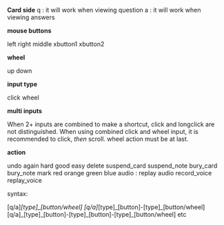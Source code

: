 **Card side**
q : it will work when viewing question
a : it will work when viewing answers

**mouse buttons**

left
right
middle
xbutton1
xbutton2

**wheel**

up
down

**input type**

click
wheel

**multi inputs**

When 2+ inputs are combined to make a shortcut, click and longclick are not distinguished.
When using combined click and wheel input, it is recommended to click, *then* scroll.
wheel action must be at last.

**action**

undo
again
hard
good
easy
delete
suspend_card
suspend_note
bury_card
bury_note
mark
red
orange
green
blue
audio : replay audio
record_voice
replay_voice


syntax:

\[q/a\]_\[type\]\_\[button/wheel\]
\[q/a\]_\[type\]\_\[button\]-\[type\]\_\[button/wheel\]
\[q/a\]_\[type\]\_\[button\]-\[type\]\_\[button\]-\[type\]\_\[button/wheel\]
etc